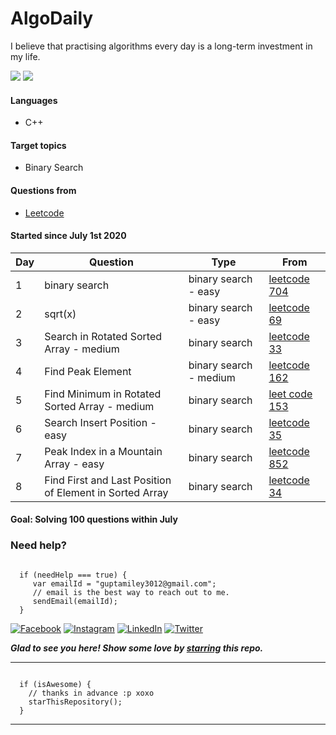 # AlgoDaily

I believe that practising algorithms every day is a long-term investment in my life.

[![](https://lc.coding.gs/v1/solved/smilegupta.svg?logo=leetcode)](https://leetcode.com/smilegupta/)
[![](https://lc.coding.gs/v1/ranking/smilegupta.svg?logo=leetcode)](https://leetcode.com/smilegupta/)

#### Languages

-   C++
#### Target topics

-   Binary Search

#### Questions from

-   [Leetcode](https://leetcode.com)

#### Started since July 1st 2020

| Day  | Question | Type | From |                                                                                                                                        
| ---- | ---- | ---- | ---- | 
| 1    | binary search | binary search - easy| [leetcode 704](https://leetcode.com/problems/binary-search)|
| 2    | sqrt(x)| binary search - easy| [leetcode 69](https://leetcode.com/problems/sqrtx/)|
| 3    | Search in Rotated Sorted Array - medium| binary search| [leetcode 33](https://leetcode.com/problems/search-in-rotated-sorted-array/)|
| 4    |Find Peak Element| binary search - medium | [leetcode 162](https://leetcode.com/problems/find-peak-element/)|
|5| Find Minimum in Rotated Sorted Array - medium | binary search | [leet code 153](https://leetcode.com/problems/find-minimum-in-rotated-sorted-array/) |
|6| Search Insert Position - easy | binary search | [leetcode 35](https://leetcode.com/problems/search-insert-position/) |
|7|Peak Index in a Mountain Array - easy |binary search|[leetcode 852](https://leetcode.com/problems/peak-index-in-a-mountain-array/)|
|8|Find First and Last Position of Element in Sorted Array| binary search | [leetcode 34](https://leetcode.com/problems/find-first-and-last-position-of-element-in-sorted-array/)




#### Goal: Solving 100 questions within July


### Need help?

```

  if (needHelp === true) {
     var emailId = "guptamiley3012@gmail.com";
     // email is the best way to reach out to me.
     sendEmail(emailId);
  }

```

[![Facebook](https://img.shields.io/static/v1.svg?label=follow&message=@smileguptaaa&color=grey&logo=facebook&style=flat&logoColor=white&colorA=royalblue)](https://www.facebook.com/smileguptaaa)  [![Instagram](https://img.shields.io/static/v1.svg?label=follow&message=@smileguptaaa&color=grey&logo=instagram&style=flat&logoColor=white&colorA=royalblue)](https://www.instagram.com/smileguptaaa/) [![LinkedIn](https://img.shields.io/static/v1.svg?label=connect&message=@smilegupta&color=grey&logo=linkedin&style=flat&logoColor=white&colorA=royalblue)](https://www.linkedin.com/in/smilegupta/) [![Twitter](https://img.shields.io/static/v1.svg?label=connect&message=@smileguptaaa&color=grey&logo=twitter&style=flat&logoColor=white&colorA=royalblue)](https://twitter.com/smileguptaaa)

***Glad to see you here! Show some love by [starring](https://github.com/smilegupta/30-days-challenge/) this repo.***

-----

```

  if (isAwesome) {
    // thanks in advance :p xoxo
    starThisRepository();
  }

```

******
